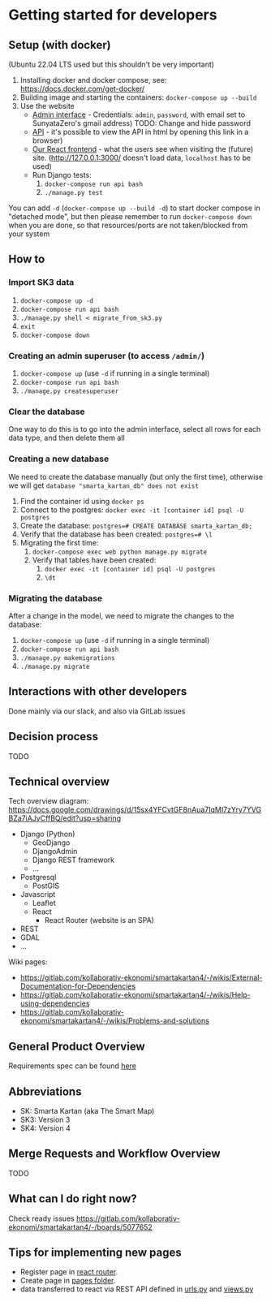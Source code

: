 
# Getting started for developers

## Setup (with docker)
(Ubuntu 22.04 LTS used but this shouldn't be very important)

1. Installing docker and docker compose, see: https://docs.docker.com/get-docker/
1. Building image and starting the containers: `docker-compose up --build`
1. Use the website
   * [Admin interface](http://127.0.0.1:8000/admin/) - Credentials: `admin`, `password`, with email set to SunyataZero's gmail address) TODO: Change and hide password
   * [API](http://127.0.0.1:8000/api/) - it's possible to view the API in html by opening this link in a browser)
   * [Our React frontend](http://localhost:3000/) - what the users see when visiting the (future) site. (http://127.0.0.1:3000/ doesn't load data, `localhost` has to be used)
   * Run Django tests:
     1. `docker-compose run api bash`
     1. `./manage.py test`

You can add `-d` (`docker-compose up --build -d`) to start docker compose in "detached mode", but then please remember to run `docker-compose down` when you are done, so that resources/ports are not taken/blocked from your system


## How to

### Import SK3 data

1. `docker-compose up -d`
1. `docker-compose run api bash`
1. `./manage.py shell < migrate_from_sk3.py`
1. `exit`
1. `docker-compose down`


### Creating an admin superuser (to access `/admin/`)

1. `docker-compose up` (use `-d` if running in a single terminal)
1. `docker-compose run api bash`
1. `./manage.py createsuperuser`

### Clear the database

One way to do this is to go into the admin interface, select all rows for each data type, and then delete them all

### Creating a new database

We need to create the database manually (but only the first time), otherwise we will get `database "smarta_kartan_db" does not exist`
1. Find the container id using `docker ps`
1. Connect to the postgres: `docker exec -it [container id] psql -U postgres`
1. Create the database: `postgres=# CREATE DATABASE smarta_kartan_db;`
1. Verify that the database has been created: `postgres=# \l`
1. Migrating the first time:
   1. `docker-compose exec web python manage.py migrate`
   1. Verify that tables have been created:
      1. `docker exec -it [container id] psql -U postgres`
      1. `\dt`

### Migrating the database

After a change in the model, we need to migrate the changes to the database:
1. `docker-compose up` (use `-d` if running in a single terminal)
1. `docker-compose run api bash`
1. `./manage.py makemigrations`
1. `./manage.py migrate`

## Interactions with other developers

Done mainly via our slack, and also via GitLab issues

## Decision process

TODO

## Technical overview

Tech overview diagram: https://docs.google.com/drawings/d/15sx4YFCvtGF8nAua7IqMI7zYry7YVGBZa7iAJvCffBQ/edit?usp=sharing

* Django (Python)
  * GeoDjango
  * DjangoAdmin
  * Django REST framework
  * ...
* Postgresql
  * PostGIS
* Javascript
  * Leaflet
  * React
    * React Router (website is an SPA)
* REST
* GDAL
* ...

Wiki pages:
* https://gitlab.com/kollaborativ-ekonomi/smartakartan4/-/wikis/External-Documentation-for-Dependencies
* https://gitlab.com/kollaborativ-ekonomi/smartakartan4/-/wikis/Help-using-dependencies
* https://gitlab.com/kollaborativ-ekonomi/smartakartan4/-/wikis/Problems-and-solutions

## General Product Overview

Requirements spec can be found [here](https://gitlab.com/kollaborativ-ekonomi/docs/-/blob/main/smarta-kartan-req-spec.md)

## Abbreviations

* SK: Smarta Kartan (aka The Smart Map)
* SK3: Version 3
* SK4: Version 4

## Merge Requests and Workflow Overview

TODO

## What can I do right now?
Check ready issues https://gitlab.com/kollaborativ-ekonomi/smartakartan4/-/boards/5077652

## Tips for implementing new pages
- Register page in [react router](https://gitlab.com/kollaborativ-ekonomi/smartakartan4/-/blob/main/react-frontend/src/App.js).
- Create page in [pages folder](https://gitlab.com/kollaborativ-ekonomi/smartakartan4/-/tree/main/react-frontend/src/pages).
- data transferred to react via REST API defined in [urls.py](https://gitlab.com/kollaborativ-ekonomi/smartakartan4/-/blob/main/smartakartan4/urls.py) and [views.py](https://gitlab.com/kollaborativ-ekonomi/smartakartan4/-/blob/main/website/views.py)

<!--
Reference:
https://gitlab.com/mindfulness-at-the-computer/mindfulness-at-the-computer/-/blob/master/CONTRIBUTING.md
-->
